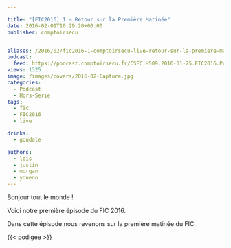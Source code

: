 ```yaml
---

title: "[FIC2016] 1 – Retour sur la Première Matinée"
date: 2016-02-01T10:29:20+00:00
publisher: comptoirsecu


aliases: /2016/02/fic2016-1-comptoirsecu-live-retour-sur-la-premiere-matinee/
podcast:
  feed: https://podcast.comptoirsecu.fr/CSEC.HS09.2016-01-25.FIC2016.Premi%c3%a8re_Matin%c3%a9e.mp3
views: 1325
image: /images/covers/2016-02-Capture.jpg
categories:
  - Podcast
  - Hors-Serie
tags:
  - fic
  - FIC2016
  - live

drinks:
  - goudale

authors:
  - lois
  - justin
  - morgan
  - youenn
---
```

Bonjour tout le monde !

Voici notre première épisode du FIC 2016.

Dans cette épisode nous revenons sur la première matinée du FIC.

{{< podigee >}}

